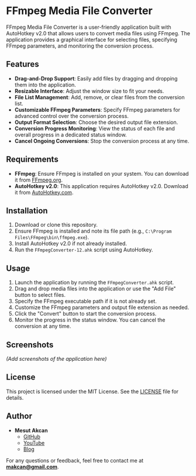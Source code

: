 # FFmpeg Media File Converter

FFmpeg Media File Converter is a user-friendly application built with AutoHotkey v2.0 that allows users to convert media files using FFmpeg. The application provides a graphical interface for selecting files, specifying FFmpeg parameters, and monitoring the conversion process.

## Features

- **Drag-and-Drop Support**: Easily add files by dragging and dropping them into the application.
- **Resizable Interface**: Adjust the window size to fit your needs.
- **File List Management**: Add, remove, or clear files from the conversion list.
- **Customizable FFmpeg Parameters**: Specify FFmpeg parameters for advanced control over the conversion process.
- **Output Format Selection**: Choose the desired output file extension.
- **Conversion Progress Monitoring**: View the status of each file and overall progress in a dedicated status window.
- **Cancel Ongoing Conversions**: Stop the conversion process at any time.

## Requirements

- **FFmpeg**: Ensure FFmpeg is installed on your system. You can download it from [FFmpeg.org](https://ffmpeg.org/).
- **AutoHotkey v2.0**: This application requires AutoHotkey v2.0. Download it from [AutoHotkey.com](https://www.autohotkey.com/).

## Installation

1. Download or clone this repository.
2. Ensure FFmpeg is installed and note its file path (e.g., `C:\Program Files\FFmpeg\bin\ffmpeg.exe`).
3. Install AutoHotkey v2.0 if not already installed.
4. Run the `FFmpegConverter-12.ahk` script using AutoHotkey.

## Usage

1. Launch the application by running the `FFmpegConverter.ahk` script.
2. Drag and drop media files into the application or use the "Add File" button to select files.
3. Specify the FFmpeg executable path if it is not already set.
4. Customize the FFmpeg parameters and output file extension as needed.
5. Click the "Convert" button to start the conversion process.
6. Monitor the progress in the status window. You can cancel the conversion at any time.

## Screenshots

*(Add screenshots of the application here)*

## License

This project is licensed under the MIT License. See the [LICENSE](LICENSE) file for details.

## Author

- **Mesut Akcan**  
  - [GitHub](https://github.com/akcansoft)  
  - [YouTube](https://youtube.com/mesutakcan)  
  - [Blog](https://mesutakcan.blogspot.com)  

For any questions or feedback, feel free to contact me at **makcan@gmail.com**.